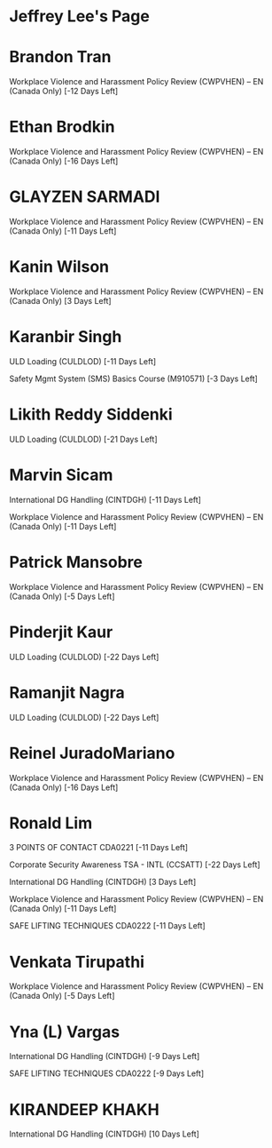 # Jeffrey Lee's Page




# Brandon Tran


Workplace Violence and Harassment Policy Review (CWPVHEN) – EN (Canada Only) [-12 Days Left]



# Ethan Brodkin


Workplace Violence and Harassment Policy Review (CWPVHEN) – EN (Canada Only) [-16 Days Left]



# GLAYZEN SARMADI


Workplace Violence and Harassment Policy Review (CWPVHEN) – EN (Canada Only) [-11 Days Left]



# Kanin Wilson


Workplace Violence and Harassment Policy Review (CWPVHEN) – EN (Canada Only) [3 Days Left]



# Karanbir Singh


ULD Loading (CULDLOD) [-11 Days Left]

Safety Mgmt System (SMS) Basics Course (M910571) [-3 Days Left]



# Likith Reddy Siddenki


ULD Loading (CULDLOD) [-21 Days Left]



# Marvin Sicam


International DG Handling (CINTDGH) [-11 Days Left]

Workplace Violence and Harassment Policy Review (CWPVHEN) – EN (Canada Only) [-11 Days Left]



# Patrick Mansobre


Workplace Violence and Harassment Policy Review (CWPVHEN) – EN (Canada Only) [-5 Days Left]



# Pinderjit Kaur


ULD Loading (CULDLOD) [-22 Days Left]



# Ramanjit Nagra


ULD Loading (CULDLOD) [-22 Days Left]



# Reinel JuradoMariano


Workplace Violence and Harassment Policy Review (CWPVHEN) – EN (Canada Only) [-16 Days Left]



# Ronald Lim


3 POINTS OF CONTACT CDA0221 [-11 Days Left]

Corporate Security Awareness TSA - INTL (CCSATT) [-22 Days Left]

International DG Handling (CINTDGH) [3 Days Left]

Workplace Violence and Harassment Policy Review (CWPVHEN) – EN (Canada Only) [-11 Days Left]

SAFE LIFTING TECHNIQUES CDA0222 [-11 Days Left]



# Venkata Tirupathi


Workplace Violence and Harassment Policy Review (CWPVHEN) – EN (Canada Only) [-5 Days Left]



# Yna (L) Vargas


International DG Handling (CINTDGH) [-9 Days Left]

SAFE LIFTING TECHNIQUES CDA0222 [-9 Days Left]



# KIRANDEEP KHAKH


International DG Handling (CINTDGH) [10 Days Left]



